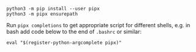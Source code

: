```shell
python3 -m pip install --user pipx
python3 -m pipx ensurepath
```

Run `pipx completions` to get appropriate script for different shells, e.g. in
bash add code below to the end of `.bashrc` or similar:

```shell
eval "$(register-python-argcomplete pipx)"
```
